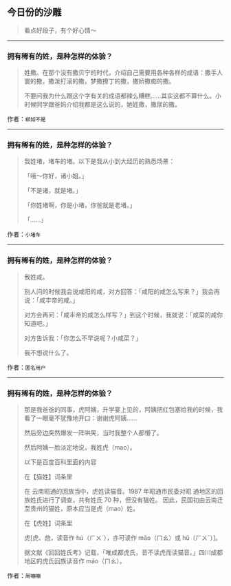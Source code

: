 ## 今日份的沙雕

> 看点好段子，有个好心情～


 
---

### 拥有稀有的姓，是种怎样的体验？

> 姓撒。在那个没有撒贝宁的时代，介绍自己需要用各种各样的成语：撒手人寰的撒，撒泼打滚的撒，梦撒撩丁的撒，撒娇撒痴的撒。
> 
> 不要问我为什么跟这个字有关的成语都辣么糟糕……其实这都不算什么。小时候同学跟爸妈介绍我都是这么说的，她姓撒，撒尿的撒。


作者：`柳如不是`

---

### 拥有稀有的姓，是种怎样的体验？

> 我姓堵，堵车的堵。以下是我从小到大经历的熟悉场景：
> 
> 「哦～你好，诸小姐。」
> 
> 「不是诸，就是堵。」
> 
> 「你姓堵啊，你是小堵，你爸就是老堵。」
> 
> 「……」


作者：`小堵车`

---

### 拥有稀有的姓，是种怎样的体验？

> 我姓咸。
> 
> 别人问的时候我会说咸阳的咸，对方回答：「咸阳的咸怎么写来？」我会再说：「咸丰帝的咸。」
> 
> 对方会再问：「咸丰帝的咸怎么样写？」到这个时候，我就说：「咸菜的咸你知道吧。」
> 
> 对方告诉我：「你怎么不早说呢？小咸菜？」
> 
> 我不想说什么了。


作者：`匿名用户`

---

### 拥有稀有的姓，是种怎样的体验？

> 那是我爸爸的同事，虎阿姨，升学宴上见的，阿姨把红包塞给我的时候，我看了一眼毫不犹豫地开口：谢谢虎阿姨……
> 
> 然后旁边突然爆发一阵哄笑，当时我整个人都懵了。
> 
> 然后阿姨一脸淡定地说，我姓虎（mao）。
> 
> 以下是百度百科里面的内容
> 
> 在【猫姓】词条里
> 
> 在 云南昭通的回族当中，虎姓读猫音。1987 年昭通市民委对昭 通地区的回族姓氏进行了调查，共有姓氏 70 种，但没有猫姓。 因此，民国初由云南迁至贵州的猫姓，原本应当是虎（mao）姓。
> 
> 在【虎姓】词条里
> 
> 虎[虎、虝，读音作 hú（ㄏㄨˊ），亦可读作 māo（ㄇㄠ）或 hǔ（ㄏㄨˇ）]。
> 
> 据文献《回回姓氏考》记载，「唯成都虎氏，音不读虎而读猫音。」四川成都地区的虎氏回族读音作 māo（ㄇㄠ）。


作者：`周嘣嘣`